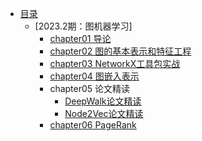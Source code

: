 <!-- docs/_sidebar.md -->
- [目录](README.md)
    - [2023.2期：图机器学习]
        - [chapter01 导论](2023.2图机器学习/chapter1.md)
        - [chapter02 图的基本表示和特征工程](2023.2图机器学习/chapter2.md)
        - [chapter03 NetworkX工具包实战](2023.2图机器学习/chapter3.md)
        - [chapter04 图嵌入表示](2023.2图机器学习/chapter4.md)
        - chapter05 论文精读
            - [DeepWalk论文精读](2023.2图机器学习/chapter5.1.md)
            - [Node2Vec论文精读](2023.2图机器学习/chapter5.2.md)
        - [chapter06 PageRank](2023.2图机器学习/chapter6.md)
        